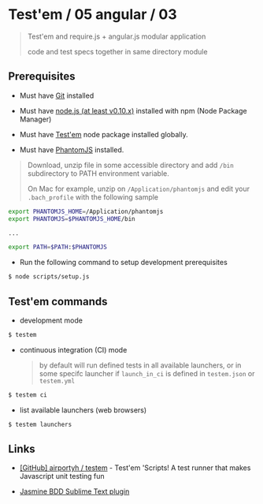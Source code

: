 # Test'em / 05 angular / 03

> Test'em and require.js + angular.js modular application
>
> code and test specs together in same directory module


## Prerequisites

* Must have [Git](http://git-scm.com/) installed

* Must have [node.js (at least v0.10.x)](http://nodejs.org/) installed with npm (Node Package Manager)

* Must have [Test'em](https://github.com/airportyh/testem) node package installed globally.

* Must have [PhantomJS](http://phantomjs.org/) installed.

> Download, unzip file in some accessible directory and add `/bin` subdirectory to PATH environment variable.
>
> On Mac for example, unzip on `/Application/phantomjs` and edit your `.bach_profile` with the following sample

```bash
export PHANTOMJS_HOME=/Application/phantomjs
export PHANTOMJS=$PHANTOMJS_HOME/bin

...

export PATH=$PATH:$PHANTOMJS
```

* Run the following command to setup development prerequisites

```bash
$ node scripts/setup.js
```


## Test'em commands

* development mode

```bash
$ testem
```

* continuous integration (CI) mode

  >  by default will run defined tests in all available launchers, or in some specifc launcher if `launch_in_ci` is defined in `testem.json` or `testem.yml`

```bash
$ testem ci
```

* list available launchers (web browsers)

```bash
$ testem launchers
```


## Links

* [[GitHub] airportyh / testem](https://github.com/airportyh/testem) - Test'em 'Scripts! A test runner that makes Javascript unit testing fun

* [Jasmine BDD Sublime Text plugin](https://sublime.wbond.net/packages/Jasmine%20BDD)

